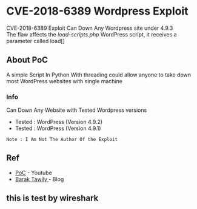 # CVE-2018-6389 Wordpress Exploit

CVE-2018-6389 Exploit Can Down Any Wordpress site under 4.9.3 <Br>
The flaw affects the *load-scripts.php* WordPress script, it receives a parameter called load[] 

## About PoC
A simple Script In Python With threading could allow anyone to take down most WordPress websites with single machine
### Info

Can Down Any Website with Tested Wordpress versions <Br>
* Tested : WordPress (Version 4.9.2) 
* Tested : WordPress (Version 4.9.1)

```
Note : I Am Not The Author Of the Exploit 
```

## Ref

* [PoC](https://www.youtube.com/watch?v=nNDsGTalXS0) - Youtube
* [ Barak Tawily ](https://baraktawily.blogspot.com/2018/02/how-to-dos-29-of-world-wide-websites.html) - Blog

## this is test by wireshark
